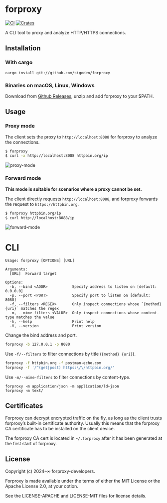 # forproxy

[![CI](https://github.com/sigoden/forproxy/actions/workflows/ci.yaml/badge.svg)](https://github.com/sigoden/forproxy/actions/workflows/ci.yaml)
[![Crates](https://img.shields.io/crates/v/forproxy.svg)](https://crates.io/crates/forproxy)

A CLI tool to proxy and analyze HTTP/HTTPS connections.

## Installation

### With cargo

```
cargo install git://github.com/sigoden/forproxy
```

### Binaries on macOS, Linux, Windows

Download from [Github Releases](https://github.com/sigoden/forproxy/releases), unzip and add forproxy to your $PATH.

## Usage

### Proxy mode

The client sets the proxy to `http://localhost:8088` for forproxy to analyze the connections.

```sh
$ forproxy
$ curl -x http://localhost:8088 httpbin.org/ip
```

![proxy-mode](https://github.com/sigoden/forproxy/assets/4012553/3649172b-5f8c-40ee-8600-d965eeecc924)

### Forward mode

**This mode is suitable for scenarios where a proxy cannot be set.**

The client directly requests `http://localhost:8088`, and forproxy forwards the request to `https://httpbin.org`.

```sh
$ forproxy httpbin.org/ip
$ curl http://localhost:8088/ip
```

![forward-mode](https://github.com/sigoden/forproxy/assets/4012553/74e54b98-92fb-45bb-8d87-3f18e3596a00)

# CLI

```
Usage: forproxy [OPTIONS] [URL]

Arguments:
  [URL]  Forward target

Options:
  -b, --bind <ADDR>           Specify address to listen on [default: 0.0.0.0]
  -p, --port <PORT>           Specify port to listen on [default: 8088]
  -f, --filters <REGEX>       Only inspect connections whose `{method} {uri}` matches the regex
  -m, --mime-filters <VALUE>  Only inspect connections whose content-type matches the value
  -h, --help                  Print help
  -V, --version               Print version
```

Change the bind address and port.

```sh
forproxy -b 127.0.0.1 -p 8080
```

Use `-f/--filters` to filter connections by title (`{method} {uri}`).

```sh
forproxy -f httpbin.org -f postman-echo.com
forproxy -f '/^(get|post) https:\/\/httpbin.org/'       
```

Use `-m/--mime-filters` to filter connections by content-type.

```
forproxy -m application/json -m application/ld+json
forproxy -m text/
```

## Certificates

Forproxy can decrypt encrypted traffic on the fly, as long as the client trusts forproxy’s built-in certificate authority. Usually this means that the forproxy CA certificate has to be installed on the client device.

The forproxy CA cert is located in `~/.forproxy` after it has been generated at the first start of forproxy.

## License

Copyright (c) 2024-∞ forproxy-developers.

Forproxy is made available under the terms of either the MIT License or the Apache License 2.0, at your option.

See the LICENSE-APACHE and LICENSE-MIT files for license details.